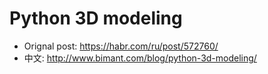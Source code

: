 
# Python 3D modeling
- Orignal post: https://habr.com/ru/post/572760/
- 中文: http://www.bimant.com/blog/python-3d-modeling/
